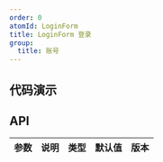 ```yaml
---
order: 0
atomId: LoginForm
title: LoginForm 登录
group:
  title: 账号
---
```


## 代码演示

<code src="./_demos/login-form.tsx" ></code>
<code src="./_demos/login-form-page.tsx" ></code>

## API

| 参数 | 说明 | 类型 | 默认值 | 版本 |
| ---- | ---- | ---- | ------ | ---- |
